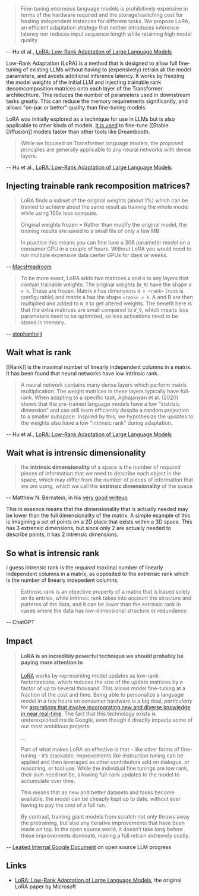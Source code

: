 >Fine-tuning enormous language models is prohibitively expensive in terms of the hardware required and the storage/switching cost for hosting independent instances for different tasks. We propose LoRA, an efficient adaptation strategy that neither introduces inference latency nor reduces input sequence length while retaining high model quality

-- Hu et al., [LoRA: Low-Rank Adaptation of Large Language Models](https://arxiv.org/abs/2106.09685)

Low-Rank Adaptation (LoRA) is a method that is designed to allow full fine-tuning of existing LLMs without having to (expensively) retrain all the model parameters, and avoids additional inference latency. It works by freezing the model weights of the initial LLM and injecting trainable rank decomcomposition matrices onto each layer of the Transformer architechture. This reduces the number of parameters used in downstream tasks greatly.  This can reduce the memory requirements significantly, and allows "on-par or better" quality than fine-tuning models.

LoRA was initially explored as a technique for use in LLMs but is also applicable to other kinds of models. [It is used](https://replicate.com/blog/lora-faster-fine-tuning-of-stable-diffusion) to fine-tune [[Stable Diffusion]] models faster than other tools like Dreambooth.

>While we focused on Transformer language models, the proposed principles are generally applicable to any neural networks with dense layers.

-- Hu et al., [LoRA: Low-Rank Adaptation of Large Language Models](https://arxiv.org/abs/2106.09685)

##  Injecting trainable rank recomposition matrices?

>LoRA finds a subset of the original weights (about 1%) which can be trained to achieve about the same result as training the whole model while using 100x less compute.
>
>Original weights frozen = Rather than modify the original model, the training results are saved to a small file of only a few MB.
>
>In practice this means you can fine tune a 30B parameter model on a consumer GPU in a couple of hours. Without LoRA you would need to run multiple expensive data center GPUs for days or weeks.

-- [MacsHeadroom](https://news.ycombinator.com/item?id=35289168)

> To be more exact, LoRA adds two matrices `A` and `B` to any layers that contain trainable weights. The original weights (`W_0`) have the shape `d × k`. These are frozen. Matrix `A` has dimensions `d × <rank>` (`rank` is configurable) and matrix `B` has the shape `<rank> × k`. A and B are then multiplied and added to `W_0` to get altered weights. The benefit here is that the extra matrices are small compared to `W_0`, which means less parameters need to be optimized, so less activations need to be stored in memory.

-- [stephanheijl](https://news.ycombinator.com/item?id=35289319)

## Wait what is rank

[[Rank]] is the maximal number of linearly independent columns in a matrix.  It has been found that neural networks have low intrinsic rank.

>A neural network contains many dense layers which perform matrix multiplication. The weight matrices in these layers typically have full-rank. When adapting to a specific task, Aghajanyan et al. (2020) shows that the pre-trained language models have a low “instrisic dimension” and can still  learn efficiently despite a random projection to a smaller subspace. Inspired by this, we hypothesize the updates to the weights also have a low “intrinsic rank” during adaptation.

-- Hu et al., [LoRA: Low-Rank Adaptation of Large Language Models](https://arxiv.org/abs/2106.09685)

## Wait what is intrensic dimensionality

> the **intrinsic dimensionality** of a space is the number of _required_ pieces of information that we need to describe each object in the space, which may differ from the number of pieces of information that we _are_ using, which we call the **extrinsic dimensionality** of the space

-- Matthew N. Bernstein, in his [very good writeup](https://mbernste.github.io/posts/intrinsic_dimensionality/)

This in essence means that the dimensionality that is actually needed may be lower than the full dimensionality of the matrix.  A simple example of this is imagining a set of points on a 2D place that exists within a 3D space.  This has 3 extrensic dimensions, but since only 2 are actually needed to describe points, it has 2 intrensic dimensions.

## So what is intrensic rank

I guess intrensic rank is the *required* maximal number of linearly independent columns in a matrix, as opposited to the extrensic rank which is the number of linearly indepedent columns.

>Extrinsic rank is an objective property of a matrix that is based solely on its entries, while intrinsic rank takes into account the structure and patterns of the data, and it can be lower than the extrinsic rank in cases where the data has low-dimensional structure or redundancy.

-- ChatGPT

## Impact

>#### LoRA is an incredibly powerful technique we should probably be paying more attention to
>
> [LoRA](https://arxiv.org/abs/2106.09685) works by representing model updates as low-rank factorizations, which reduces the size of the update matrices by a factor of up to several thousand. This allows model fine-tuning at a fraction of the cost and time. Being able to personalize a language model in a few hours on consumer hardware is a big deal, _particularly_ for [aspirations that involve incorporating new and diverse knowledge in near real-time](http://www.internalgooglesitescrubbedbyus.com). The fact that this technology exists is underexploited inside Google, even though it directly impacts some of our most ambitious projects.
> 
> ...
>
>Part of what makes LoRA so effective is that - like other forms of fine-tuning - it’s stackable. Improvements like instruction tuning can be applied and then leveraged as other contributors add on dialogue, or reasoning, or tool use. While the individual fine tunings are low rank, their sum need not be, allowing full-rank updates to the model to accumulate over time.
>
>This means that as new and better datasets and tasks become available, the model can be cheaply kept up to date, without ever having to pay the cost of a full run.
>
>By contrast, training giant models from scratch not only throws away the pretraining, but also any iterative improvements that have been made on top. In the open source world, it doesn’t take long before these improvements dominate, making a full retrain extremely costly.


-- [Leaked Internal Google Document](https://www.semianalysis.com/p/google-we-have-no-moat-and-neither) on open source LLM progress

## Links

- [LoRA: Low-Rank Adaptation of Large Language Models](https://arxiv.org/abs/2106.09685), the original LoRA paper by Microsoft